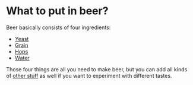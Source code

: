 # What to put in beer?
Beer basically consists of four ingredients:

* [Yeast](#yeast "yeast")
* [Grain](#grain "grain")
* [Hops](#hops "hops")
* [Water](#water "water")

Those four things are all you need to make beer, but you can add all kinds of [other stuff](#other "other") as well if you want to experiment with different tastes.
